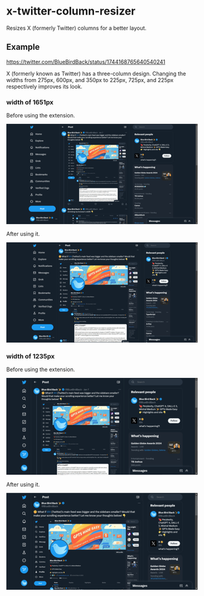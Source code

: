 # x-twitter-column-resizer

Resizes X (formerly Twitter) columns for a better layout.

## Example

https://twitter.com/BlueBirdBack/status/1744168765640540241

X (formerly known as Twitter) has a three-column design. Changing the widths from 275px, 600px, and 350px to 225px, 725px, and 225px respectively improves its look.

### width of 1651px

Before using the extension.

![before 1651px](assets/before-1651px.png)

After using it.

![width 1651px](assets/width-1651px.png)

### width of 1235px

Before using the extension.

![before 1235px](assets/before-1235px.png)

After using it.

![width 1235px](assets/width-1235px.png)

